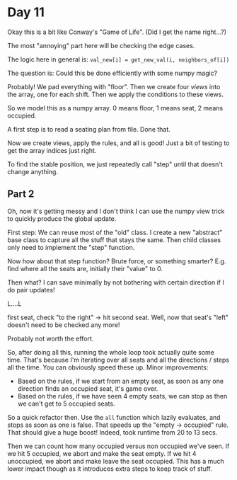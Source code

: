 # Day 11
Okay this is a bit like Conway's "Game of Life". (Did I get the name right...?)

The most "annoying" part here will be checking the edge cases.

The logic here in general is:
`val_new[i] = get_new_val(i, neighbors_of[i])`

The question is: Could this be done efficiently with some numpy magic?

Probably! We pad everything with "floor". Then we create four _views_ into the array, one 
for each shift. Then we apply the conditions to these views.

So we model this as a numpy array. 0 means floor, 1 means seat, 2 means occupied.

A first step is to read a seating plan from file. Done that.

Now we create views, apply the rules, and all is good! Just a bit of testing to get the array indices just right.

To find the stable position, we just repeatedly call "step" until that doesn't change anything. 

## Part 2
Oh, now it's getting messy and I don't think I can use the numpy view trick to quickly produce the global update. 

First step: We can reuse most of the "old" class. I create a new "abstract" base class to capture all the stuff that stays the same.
Then child classes only need to implement the "step" function.

Now how about that step function? Brute force, or something smarter? 
E.g. find where all the seats are, initially their "value" to 0.

Then what? I can save minimally by not bothering with certain direction if I do pair updates!

L....L

first seat, check "to the right" -> hit second seat. Well, now that seat's "left" doesn't need to be checked any more!

Probably not worth the effort.

So, after doing all this, running the whole loop took actually quite some time. That's because I'm iterating over all seats 
and all the directions / steps all the time. You can obviously speed these up. Minor improvements:
- Based on the rules, if we start from an empty seat, as soon as any one direction finds an occupied seat, it's game over.
- Based on the rules, if we have seen 4 empty seats, we can stop as then we can't get to 5 occupied seats.

So a quick refactor then. Use the `all` function which lazily evaluates, and stops as soon as one is false. That speeds up the 
"empty -> occupied" rule. That should give a huge boost! Indeed, took runtime from 20 to 13 secs.

Then we can count how many occupied versus non occupied we've seen. If we hit 5 occupied, we abort and make the seat empty. If we hit 
4 unoccupied, we abort and make leave the seat occupied. This has a much lower impact though as it introduces extra steps to keep track of stuff.


